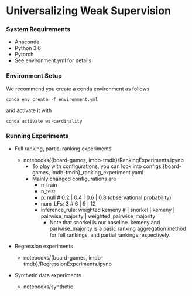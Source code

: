 # Universalizing Weak Supervision



### System Requirements

* Anaconda
* Python 3.6
* Pytorch
* See environment.yml for details

### Environment Setup

We recommend you create a conda environment as follows

```
conda env create -f environment.yml
```

and activate it with

```
conda activate ws-cardinality
```

### Running Experiments

* Full ranking, partial ranking experiments
  * notebooks/{board-games, imdb-tmdb}/RankingExperiments.ipynb
    * To play with configurations, you can look into configs {board-games, imdb-tmdb}_ranking_experiment.yaml
    * Mainly changed configurations are
      * n_train
      * n_test
      * p: null # 0.2 | 0.4 | 0.6 | 0.8 (observational probability)
      * num_LFs: 3 # 6 | 9 | 12
      * inference_rule: weighted kemeny # | snorkel | kemeny | pairwise_majority | weighted_pairwise_majority
        * Note that snorkel is our baseline. kemeny and pariwise_majority is a basic ranking aggregation method for full rankings, and partial rankings respectively.
* Regression experiments
  * notebooks/{board-games, imdb-tmdb}/RegressionExperiments.ipynb

* Synthetic data experiments
  * notebooks/synthetic